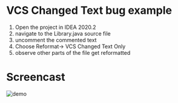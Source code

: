 # VCS Changed Text bug example

1. Open the project in IDEA 2020.2
2. navigate to the Library.java source file
3. uncomment the commented text
4. Choose Reformat-> VCS Changed Text Only
5. observe other parts of the file get reformatted

# Screencast

![demo](screencast.gif) 
